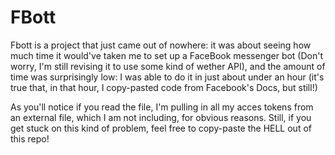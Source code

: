 # FBott

Fbott is a project that just came out of nowhere: it was about seeing how much time it would've taken me to set up a FaceBook messenger bot (Don't worry, I'm still revising it to use some kind of wether API), and the amount of time was surprisingly low: I was able to do it in just about under an hour (it's true that, in that hour, I copy-pasted code from Facebook's Docs, but still!)

As you'll notice if you read the file, I'm pulling in all my acces tokens from an external file, which I am not including, for obvious reasons. Still, if you get stuck on this kind of problem, feel free to copy-paste the HELL out of this repo!